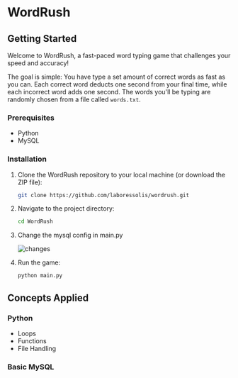 # WordRush

## Getting Started
 
Welcome to WordRush, a fast-paced word typing game that challenges your speed and accuracy!

The goal is simple: You have type a set amount of correct words as fast as you can. Each correct word deducts one second from your final time, while each incorrect word adds one second. The words you'll be typing are randomly chosen from a file called `words.txt`.

### Prerequisites

- Python
- MySQL

### Installation

1. Clone the WordRush repository to your local machine (or download the ZIP file):
   ```bash
   git clone https://github.com/laboressolis/wordrush.git
   ```

2. Navigate to the project directory:
   ```bash
   cd WordRush
   ```
3. Change the mysql config in main.py

    ![changes](https://files.catbox.moe/auhjdi.png)

4. Run the game:
   ```bash
   python main.py
   ```

## Concepts Applied

### Python
- Loops
- Functions
- File Handling

### Basic MySQL